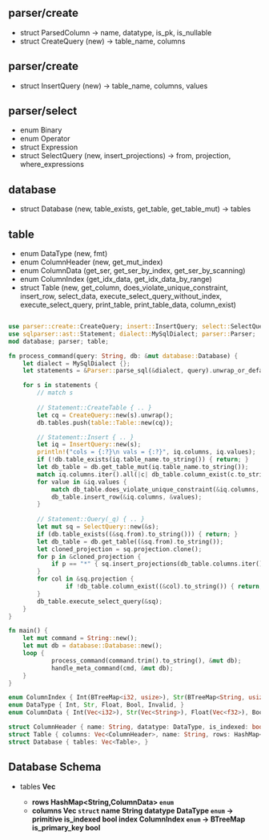 ## parser/create
- struct ParsedColumn -> name, datatype, is_pk, is_nullable
- struct CreateQuery (new) -> table_name, columns

## parser/create
- struct InsertQuery (new) -> table_name, columns, values

## parser/select
- enum Binary
- enum Operator
- struct Expression
- struct SelectQuery (new, insert_projections) -> from, projection, where_expressions

## database
- struct Database (new, table_exists, get_table, get_table_mut) -> tables

## table
- enum DataType (new, fmt)
- enum ColumnHeader (new, get_mut_index)
- enum ColumnData (get_ser, get_ser_by_index, get_ser_by_scanning)
- enum ColumnIndex (get_idx_data, get_idx_data_by_range)
- struct Table (new, get_column, does_violate_unique_constraint, insert_row, select_data, execute_select_query_without_index, execute_select_query, print_table, print_table_data, column_exist)




```rust

use parser::create::CreateQuery; insert::InsertQuery; select::SelectQuery;
use sqlparser::ast::Statement; dialect::MySqlDialect; parser::Parser;
mod database; parser; table;

fn process_command(query: String, db: &mut database::Database) {
	let dialect = MySqlDialect {};
	let statements = &Parser::parse_sql(&dialect, query).unwrap_or_default();

	for s in statements {
		// match s
		
		// Statement::CreateTable { .. }
		let cq = CreateQuery::new(s).unwrap();
		db.tables.push(table::Table::new(cq));

		// Statement::Insert { .. }
		let iq = InsertQuery::new(s);
		println!("cols = {:?}\n vals = {:?}", iq.columns, iq.values);
		if (!db.table_exists(iq.table_name.to_string()) { return; }
		let db_table = db.get_table_mut(iq.table_name.to_string());
		match iq.columns.iter().all(|c| db_table.column_exist(c.to_string())) {
		for value in &iq.values {
			match db_table.does_violate_unique_constraint(&iq.columns, value)
			db_table.insert_row(&iq.columns, &values);
		}
		
		// Statement::Query(_q) { .. }
		let mut sq = SelectQuery::new(&s);
		if (db.table_exists((&sq.from).to_string())) { return; }
		let db_table = db.get_table((&sq.from).to_string());
		let cloned_projection = sq.projection.clone();
		for p in &cloned_projection {
			if p == "*" { sq.insert_projections(db_table.columns.iter().map(|c| c.name.to_string()).collect::<Vec<String>>()); }
		}
		for col in &sq.projection {
				if !db_table.column_exist((&col).to_string()) { return; }
		}
		db_table.execute_select_query(&sq);
	}
}

fn main() {
    let mut command = String::new();
    let mut db = database::Database::new();
    loop {
			process_command(command.trim().to_string(), &mut db);
			handle_meta_command(cmd, &mut db);
    }
}
```


```rust
enum ColumnIndex { Int(BTreeMap<i32, usize>), Str(BTreeMap<String, usize>), Bool(BTreeMap<bool, usize>), None, }
enum DataType { Int, Str, Float, Bool, Invalid, }
enum ColumnData { Int(Vec<i32>), Str(Vec<String>), Float(Vec<f32>), Bool(Vec<bool>), None, }

struct ColumnHeader { name: String, datatype: DataType, is_indexed: bool, index: ColumnIndex, is_primary_key: bool, }
struct Table { columns: Vec<ColumnHeader>, name: String, rows: HashMap<String, ColumnData>, }
struct Database { tables: Vec<Table>, }
```

## Database Schema

- tables __Vec<Table>__
	- rows __HashMap<String,ColumnData>__ `enum`
	- columns __Vec<ColumnHeader>__ `struct`
		name __String__
		datatype __DataType__ `enum` -> primitive
		is_indexed __bool__
		index __ColumnIndex__ `enum` -> BTreeMap
		is_primary_key __bool__
